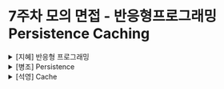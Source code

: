 # 7주차 모의 면접 - 반응형프로그래밍 Persistence Caching

<details>
<summary>[지혜] 반응형 프로그래밍</summary>

  #### 반응형 프로그래밍에 대해서 설명
  앱의 데이터가 변화되었을 때 자동으로 그것에 반응해서 뷰가 바뀌는 프로그래밍을 말합니다.
 
  #### 반응형 프로그래밍에서 선언적 프로그래밍에 대해서 설명
  선언적 프로그래밍은 명령을 내리는 게 아닌, 데이터가 바뀌었을 때, 데이터의 변화에 반응해서 자동으로 처리

  #### 선언형 프로그래밍에서 구조체를 자주 활용하는 이유? 
  값 타입으로 불변성을 가지기 때문에, 선언적 프로그래밍에서 사용된다.

  #### Pub-Sub vs. Observer
  중계자의 유무
  
  #### 중계자의 유무에 대한 차이점 
  중계자가 있게 되면 결합도가 낮아지게 된다. 
  
  #### 비동기 vs. 반응형 
  - 비동기: 어떤 이벤트를 실행했을 때 그 결과로 콜백을 받아서 이 콜백을 실행하는 게 비동기 형태
  - 반응형: 관찰하는 대상이 바뀌었을 때 자동으로 이제 바뀐 부분을 적용
  
  #### Rx vs. Combine 
  - Rx: Third Party
  - Combine: First Party, 성능 이점
  
  #### 연속적인 버튼(ex 좋아요 버튼)의 경우 이벤트 처리
  - 버튼 눌릴시, API 요청까지 버튼을 disabled시킴.
  - 이전에 발행한 이벤트를 취소
  
  #### MVC에서 반응형 사용하면 장점? 
  View & Model간의 의존도가 낮아짐.
  
  #### HTTP 요청시 async vs. stream
  HTTP요청은 일회성이기에 Swift Concurreny를 사용할 꺼 같음. <br>
  UI바인딩을 위해서는 Stream을 사용할꺼 같음.

</details>

<details>
<summary>[병조] Persistence</summary>

  #### UserDefaults vs. Keychain
  - UserDefaults: 암호화 X, 심플한 데이터 저장
  - Keychain: 암호화, 민감한 비밀번호 / 토큰등을 저장

  #### UserDefaults에서 큰 데이터의 경우
  용도가 맞지 않는다 <br>
  -> UserDefaults에서 메모리 캐싱도 이루어지기에, 용량부족으로 이어질 수 있음.
  
  #### KeyChain은 SandBox화 될까
  앱 샌드박스 개념에 따르면 따로 관리하는 게 아마 서로 다른 앱들에 영향을 주지 않아서 편리할 수 있을 것 같음.
 
  #### CoreData vs. SQLite
  - SQLite: DB
  - CoreData: DB위에 있는 Framework로, 객체랑 엔트키랑 매핑을 DB에 저자
  
  #### CoreData에서 여러곳에서 Context Save할 경우 
  Context마다 작업을 관리하는 Queue와 Container마다 메인으로 관리하는 Queue가 있음. <br>
  이를 통해 데이터의 무결성을 유지
</details>

<details>
<summary>[석영] Cache</summary>

  #### 디스크 캐시 vs. 메모리 캐시
  - 디스크 캐시: 파일 시스템에 저장, 비휘발성, 용량이 큼. 
  - 메모리 캐시: RAM에 저장, 휘발성, 디스크 캐시에 비해 빠름.

  #### 디스크 캐싱의 경우, SandBox에 어떤 디렉토리에 저장할 것인지.
  Cache 디렉토리
  - Doc: iCloud에 같이 동기화됨. 
  - Temp: 임시적인 데이터
  - Cache: 캐시 데이터

  #### 캐시 자료구조 
  - Dictionary: hash를 통해 O(1)에 데이터를 접근할 수 있음.
  - 자가 밸런싱 트리: O(logN)에 데이터를 접근할 수 있으며, 우선순위 기반 정렬가능 
  
  #### 캐시 구현시 NSCache vs. Dictionary
  - NSCache: Class타입만 가능, Replace를 자동으로 해줌. 
  - Dictionary: Value타입도 가능, Replace직접 구현해야 함.
</details>
